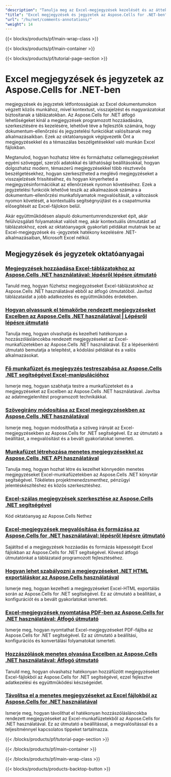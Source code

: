 ```yaml
---
"description": "Tanulja meg az Excel-megjegyzések kezelését és az áttekintési funkciók áttekintését az Aspose.Cells for .NET segítségével lépésről lépésre bemutatott oktatóanyagok segítségével, amelyekkel fokozhatja a dokumentumokkal való együttműködést."
"title": "Excel megjegyzések és jegyzetek az Aspose.Cells for .NET-ben"
"url": "/hu/net/comments-annotations/"
"weight": 14
---
```


{{< blocks/products/pf/main-wrap-class >}}

{{< blocks/products/pf/main-container >}}

{{< blocks/products/pf/tutorial-page-section >}}


# Excel megjegyzések és jegyzetek az Aspose.Cells for .NET-ben

megjegyzések és jegyzetek létfontosságúak az Excel dokumentumokon végzett közös munkához, mivel kontextust, visszajelzést és magyarázatokat biztosítanak a táblázatokban. Az Aspose.Cells for .NET átfogó lehetőségeket kínál a megjegyzések programozott hozzáadására, szerkesztésére és kezelésére, lehetővé téve a fejlesztők számára, hogy dokumentum-ellenőrzési és jegyzetelési funkciókat valósítsanak meg alkalmazásaikban. Ezek az oktatóanyagok végigvezetik Önt a megjegyzésekkel és a témaszálas beszélgetésekkel való munkán Excel fájlokban.

Megtanulod, hogyan hozhatsz létre és formázhatsz cellamegjegyzéseket egyéni szöveggel, szerzői adatokkal és láthatósági beállításokkal, hogyan dolgozhatsz modern, témaszerű megjegyzésekkel több résztvevős beszélgetésekhez, hogyan szerkesztheted a meglévő megjegyzéseket a visszajelzések frissítéséhez, és hogyan kinyerheted a megjegyzésinformációkat az ellenőrzések nyomon követéséhez. Ezek a jegyzetelési funkciók lehetővé teszik az alkalmazások számára a dokumentum-ellenőrzési munkafolyamatok megvalósítását, a változások nyomon követését, a kontextuális segítségnyújtást és a csapatmunka elősegítését az Excel-fájlokon belül.

Akár együttműködésen alapuló dokumentumrendszereket épít, akár felülvizsgálati folyamatokat valósít meg, akár kontextuális útmutatást ad táblázatokhoz, ezek az oktatóanyagok gyakorlati példákat mutatnak be az Excel-megjegyzések és -jegyzetek hatékony kezelésére .NET-alkalmazásaiban, Microsoft Excel nélkül.


## Megjegyzések és jegyzetek oktatóanyagai
### [Megjegyzések hozzáadása Excel-táblázatokhoz az Aspose.Cells .NET használatával: lépésről lépésre útmutató](./aspose-cells-net-add-comments-excel-tables)
Tanuld meg, hogyan fűzhetsz megjegyzéseket Excel-táblázatokhoz az Aspose.Cells .NET használatával ebből az átfogó útmutatóból. Javítsd táblázataidat a jobb adatkezelés és együttműködés érdekében.

### [Hogyan olvassunk el témakörbe rendezett megjegyzéseket Excelben az Aspose.Cells .NET használatával | Lépésről lépésre útmutató](./aspose-cells-net-read-threaded-comments-excel)
Tanulja meg, hogyan olvashatja és kezelheti hatékonyan a hozzászólásláncokba rendezett megjegyzéseket az Excel-munkafüzetekben az Aspose.Cells .NET használatával. Ez a lépésenkénti útmutató bemutatja a telepítést, a kódolási példákat és a valós alkalmazásokat.

### [Fő munkafüzet és megjegyzés testreszabása az Aspose.Cells .NET segítségével Excel-manipulációhoz](./aspose-cells-net-workbook-comment-customization)
Ismerje meg, hogyan szabhatja testre a munkafüzeteket és a megjegyzéseket az Excelben az Aspose.Cells .NET használatával. Javítsa az adatmegjelenítést programozott technikákkal.

### [Szövegirány módosítása az Excel megjegyzésekben az Aspose.Cells .NET használatával](./change-text-direction-excel-comments-aspose-cells-net)
Ismerje meg, hogyan módosíthatja a szöveg irányát az Excel-megjegyzésekben az Aspose.Cells for .NET segítségével. Ez az útmutató a beállítást, a megvalósítást és a bevált gyakorlatokat ismerteti.

### [Munkafüzet létrehozása menetes megjegyzésekkel az Aspose.Cells .NET API használatával](./create-excel-workbook-threaded-comments-aspose-cells-net)
Tanulja meg, hogyan hozhat létre és kezelhet könnyedén menetes megjegyzéseket Excel-munkafüzetekben az Aspose.Cells .NET könyvtár segítségével. Tökéletes projektmenedzsmenthez, pénzügyi jelentéskészítéshez és közös szerkesztéshez.

### [Excel-szálas megjegyzések szerkesztése az Aspose.Cells .NET segítségével](./edit-excel-threaded-comments-aspose-cells-net)
Kód oktatóanyag az Aspose.Cells Nethez

### [Excel-megjegyzések megvalósítása és formázása az Aspose.Cells for .NET használatával: lépésről lépésre útmutató](./implement-format-excel-comments-aspose-cells-net)
Sajátítsd el a megjegyzések hozzáadás és formázás képességét Excel fájlokban az Aspose.Cells for .NET segítségével. Kövesd átfogó útmutatónkat a táblázataid programozott fejlesztéséhez.

### [Hogyan lehet szabályozni a megjegyzéseket .NET HTML exportáláskor az Aspose.Cells használatával](./net-html-export-comment-control-aspose-cells)
Ismerje meg, hogyan kezelheti a megjegyzéseket Excel-HTML exportálás során az Aspose.Cells for .NET segítségével. Ez az útmutató a beállítást, a konfigurációt és a bevált gyakorlatokat ismerteti.

### [Excel-megjegyzések nyomtatása PDF-ben az Aspose.Cells for .NET használatával: Átfogó útmutató](./print-excel-comments-pdf-aspose-cells-net)
Ismerje meg, hogyan nyomtathat Excel-megjegyzéseket PDF-fájlba az Aspose.Cells for .NET segítségével. Ez az útmutató a beállítási, konfigurációs és konvertálási folyamatokat ismerteti.

### [Hozzászólások menetes olvasása Excelben az Aspose.Cells .NET használatával: Átfogó útmutató](./read-threaded-comments-excel-aspose-cells-dotnet)
Tanuld meg, hogyan olvashatsz hatékonyan hozzáfűzött megjegyzéseket Excel-fájlokból az Aspose.Cells for .NET segítségével, ezzel fejlesztve adatkezelési és együttműködési készségeidet.

### [Távolítsa el a menetes megjegyzéseket az Excel fájlokból az Aspose.Cells for .NET használatával](./remove-threaded-comments-aspose-cells-net)
Ismerje meg, hogyan távolíthat el hatékonyan hozzászólásláncokba rendezett megjegyzéseket az Excel-munkafüzetekből az Aspose.Cells for .NET használatával. Ez az útmutató a beállítással, a megvalósítással és a teljesítménnyel kapcsolatos tippeket tartalmazza.



{{< /blocks/products/pf/tutorial-page-section >}}

{{< /blocks/products/pf/main-container >}}

{{< /blocks/products/pf/main-wrap-class >}}

{{< blocks/products/products-backtop-button >}}